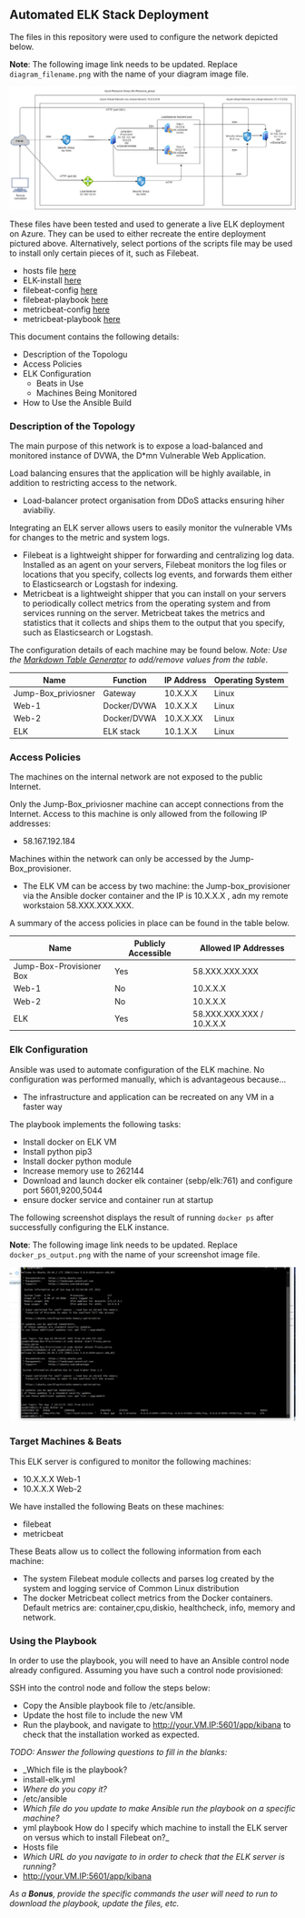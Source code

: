 ## Automated ELK Stack Deployment

The files in this repository were used to configure the network depicted below.

**Note**: The following image link needs to be updated. Replace `diagram_filename.png` with the name of your diagram image file.  

![Diagram here](Images/Week13Diagram.jpg)

These files have been tested and used to generate a live ELK deployment on Azure. They can be used to either recreate the entire deployment pictured above. Alternatively, select portions of the scripts file may be used to install only certain pieces of it, such as Filebeat.

  - hosts file [here](./Scripts/hosts)
  - ELK-install [here](./Scripts/install-elk.yml)
  - filebeat-config [here](./Scripts/filebeat-config.yml)
  - filebeat-playbook [here](./Scripts/filebeat-playbook.yml)
  - metricbeat-config [here](./Scripts/metricbeat-config.yml)
  - metricbeat-playbook [here](./Scripts/metricbeat-playbook.yml)

This document contains the following details:
- Description of the Topologu
- Access Policies
- ELK Configuration
  - Beats in Use
  - Machines Being Monitored
- How to Use the Ansible Build


### Description of the Topology

The main purpose of this network is to expose a load-balanced and monitored instance of DVWA, the D*mn Vulnerable Web Application.

Load balancing ensures that the application will be highly available, in addition to restricting access to the network.
- Load-balancer protect organisation from DDoS attacks ensuring hiher aviabiliy.

Integrating an ELK server allows users to easily monitor the vulnerable VMs for changes to the metric and system logs.
- Filebeat is a lightweight shipper for forwarding and centralizing log data. Installed as an agent on your servers, Filebeat monitors the log files or locations that you specify, collects log events, and forwards them either to Elasticsearch or Logstash for indexing.
- Metricbeat is a lightweight shipper that you can install on your servers to periodically collect metrics from the operating system and from services running on the server. Metricbeat takes the metrics and statistics that it collects and ships them to the output that you specify, such as Elasticsearch or Logstash.

The configuration details of each machine may be found below.
_Note: Use the [Markdown Table Generator](http://www.tablesgenerator.com/markdown_tables) to add/remove values from the table_.

| Name                  | Function              | IP Address       | Operating System |
|-----------------------|-----------------------|------------------|------------------|
| Jump-Box_priviosner   | Gateway               | 10.X.X.X         | Linux            |
| Web-1                 | Docker/DVWA           | 10.X.X.X         | Linux            |
| Web-2                 | Docker/DVWA           | 10.X.X.XX        | Linux            |
| ELK                   | ELK stack             | 10.1.X.X         | Linux            |

### Access Policies

The machines on the internal network are not exposed to the public Internet. 

Only the Jump-Box_priviosner machine can accept connections from the Internet. Access to this machine is only allowed from the following IP addresses:
- 58.167.192.184

Machines within the network can only be accessed by the Jump-Box_provisioner.
- The ELK VM can be access by two machine: the Jump-box_provisioner via the Ansible docker container and the IP is 10.X.X.X , adn my remote workstaion 58.XXX.XXX.XXX.

A summary of the access policies in place can be found in the table below.

| Name     | Publicly Accessible | Allowed IP Addresses                             |
|----------|---------------------|--------------------------------------------------|
| Jump-Box-Provisioner Box       | Yes                 | 58.XXX.XXX.XXX             |
| Web-1                          | No                  | 10.X.X.X                   |
| Web-2                          | No                  | 10.X.X.X                   |
| ELK                            | Yes                 | 58.XXX.XXX.XXX / 10.X.X.X  |

### Elk Configuration

Ansible was used to automate configuration of the ELK machine. No configuration was performed manually, which is advantageous because...
- The infrastructure and application can be recreated on any VM in a faster way

The playbook implements the following tasks:
- Install docker on ELK VM
- Install python pip3
- Install docker python module
- Increase memory use to 262144
- Download and launch docker elk container (sebp/elk:761) and configure port 5601,9200,5044
- ensure docker service and container run at startup

The following screenshot displays the result of running `docker ps` after successfully configuring the ELK instance.

**Note**: The following image link needs to be updated. Replace `docker_ps_output.png` with the name of your screenshot image file.  


![TODO: Update the path with the name of your screenshot of docker ps output](Images/ELKdockerps.PNG)

### Target Machines & Beats
This ELK server is configured to monitor the following machines:
- 10.X.X.X Web-1
- 10.X.X.X Web-2

We have installed the following Beats on these machines:
- filebeat
- metricbeat

These Beats allow us to collect the following information from each machine:
- The system Filebeat module collects and parses log created by the system and logging service of Common Linux distribution
- The docker Metricbeat collect metrics from the Docker containers. Default metrics are: container,cpu,diskio, healthcheck, info, memory and network.

### Using the Playbook
In order to use the playbook, you will need to have an Ansible control node already configured. Assuming you have such a control node provisioned: 

SSH into the control node and follow the steps below:
- Copy the Ansible playbook file to /etc/ansible.
- Update the host file to include the new VM
- Run the playbook, and navigate to http://your.VM.IP:5601/app/kibana to check that the installation worked as expected.

_TODO: Answer the following questions to fill in the blanks:_
- _Which file is the playbook?
 - install-elk.yml
- _Where do you copy it?_
 - /etc/ansible
- _Which file do you update to make Ansible run the playbook on a specific machine?_
 - yml playbook
How do I specify which machine to install the ELK server on versus which to install Filebeat on?_
 - Hosts file
- _Which URL do you navigate to in order to check that the ELK server is running?_
 - http://your.VM.IP:5601/app/kibana

_As a **Bonus**, provide the specific commands the user will need to run to download the playbook, update the files, etc._
